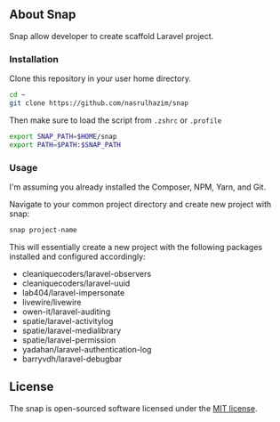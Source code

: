## About Snap

Snap allow developer to create scaffold Laravel project.

### Installation

Clone this repository in your user home directory.

```bash
cd ~
git clone https://github.com/nasrulhazim/snap 
```

Then make sure to load the script from `.zshrc` or `.profile`

```bash
export SNAP_PATH=$HOME/snap
export PATH=$PATH:$SNAP_PATH
```

### Usage

I'm assuming you already installed the Composer, NPM, Yarn, and Git.

Navigate to your common project directory and create new project with snap:

```bash
snap project-name
```

This will essentially create a new project with the following packages installed and configured accordingly:

- cleaniquecoders/laravel-observers
- cleaniquecoders/laravel-uuid
- lab404/laravel-impersonate
- livewire/livewire
- owen-it/laravel-auditing
- spatie/laravel-activitylog
- spatie/laravel-medialibrary
- spatie/laravel-permission
- yadahan/laravel-authentication-log
- barryvdh/laravel-debugbar

## License

The snap is open-sourced software licensed under the [MIT license](https://opensource.org/licenses/MIT).
